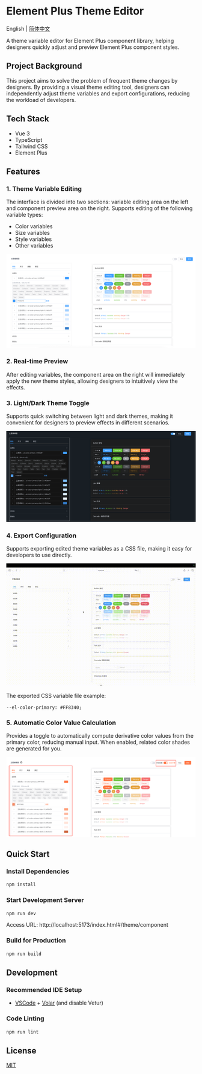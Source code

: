 # Element Plus Theme Editor

English | [简体中文](README.zh.md)

A theme variable editor for Element Plus component library, helping designers quickly adjust and preview Element Plus component styles.

## Project Background

This project aims to solve the problem of frequent theme changes by designers. By providing a visual theme editing tool, designers can independently adjust theme variables and export configurations, reducing the workload of developers.

## Tech Stack

- Vue 3
- TypeScript
- Tailwind CSS
- Element Plus

## Features

### 1. Theme Variable Editing

The interface is divided into two sections: variable editing area on the left and component preview area on the right. Supports editing of the following variable types:

- Color variables
- Size variables
- Style variables
- Other variables

![Variable Editing Preview](docs/imgs/变量编辑.png)

### 2. Real-time Preview

After editing variables, the component area on the right will immediately apply the new theme styles, allowing designers to intuitively view the effects.

### 3. Light/Dark Theme Toggle

Supports quick switching between light and dark themes, making it convenient for designers to preview effects in different scenarios.

![Theme Toggle Preview](docs/imgs/主题切换.png)

### 4. Export Configuration

Supports exporting edited theme variables as a CSS file, making it easy for developers to use directly.

![Export Feature Preview](docs/imgs/导出配置.gif)

The exported CSS variable file example:

```
--el-color-primary: #FF8340;
```

### 5. Automatic Color Value Calculation

Provides a toggle to automatically compute derivative color values from the primary color, reducing manual input. When enabled,
related color shades are generated for you.

![Auto Color Calculation Preview](docs/imgs/自动计算色值.png)

## Quick Start

### Install Dependencies

```sh
npm install
```

### Start Development Server

```sh
npm run dev
```

Access URL: http://localhost:5173/index.html#/theme/component

### Build for Production

```sh
npm run build
```

## Development

### Recommended IDE Setup

- [VSCode](https://code.visualstudio.com/) + [Volar](https://marketplace.visualstudio.com/items?itemName=Vue.volar) (and disable Vetur)

### Code Linting

```sh
npm run lint
```

## License

[MIT](LICENSE)
